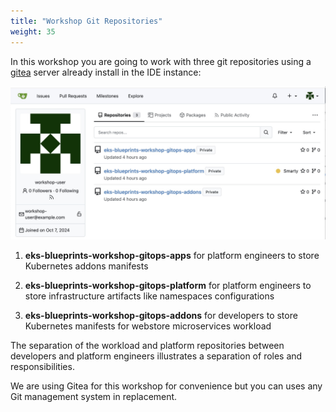 ```yaml
---
title: "Workshop Git Repositories"
weight: 35
---
```


In this workshop you are going to work with three git repositories using a [gitea](https://github.com/go-gitea/gitea) server already install in the IDE instance:

![CodeCommit Repository](/static/images/gitea_repos.jpg)

1. **eks-blueprints-workshop-gitops-apps** for platform engineers to store Kubernetes addons manifests

2. **eks-blueprints-workshop-gitops-platform** for platform engineers to store infrastructure artifacts like namespaces configurations

3. **eks-blueprints-workshop-gitops-addons** for developers to store Kubernetes manifests for webstore microservices workload

The separation of the workload and platform repositories between developers and platform engineers illustrates a separation of roles and responsibilities.

We are using Gitea for this workshop for convenience but you can uses any Git management system in replacement.
